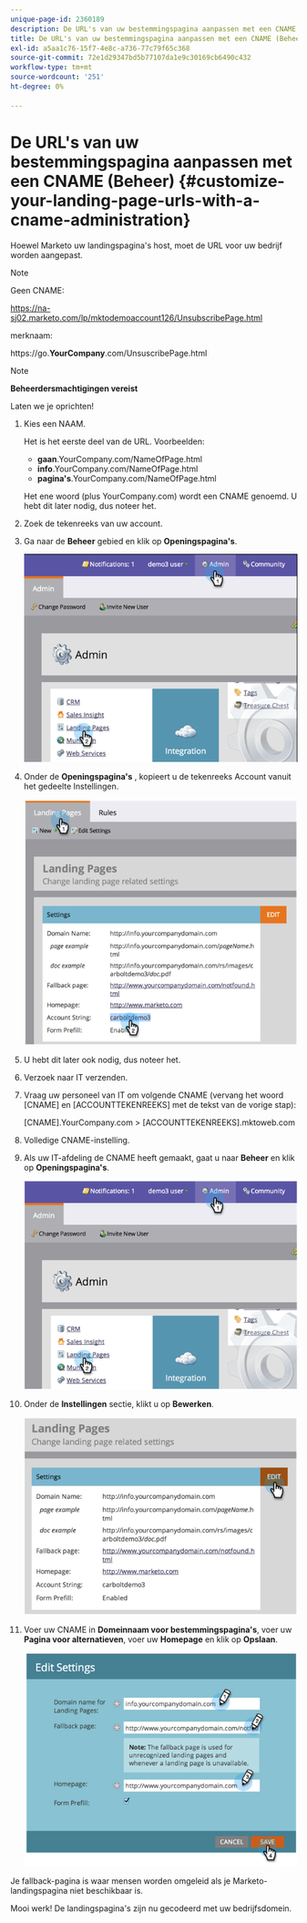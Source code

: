 ```yaml
---
unique-page-id: 2360189
description: De URL's van uw bestemmingspagina aanpassen met een CNAME (Administration) - Marketo Docs - Productdocumentatie
title: De URL's van uw bestemmingspagina aanpassen met een CNAME (Beheer)
exl-id: a5aa1c76-15f7-4e8c-a736-77c79f65c368
source-git-commit: 72e1d29347bd5b77107da1e9c30169cb6490c432
workflow-type: tm+mt
source-wordcount: '251'
ht-degree: 0%

---
```


# De URL&#39;s van uw bestemmingspagina aanpassen met een CNAME (Beheer) {#customize-your-landing-page-urls-with-a-cname-administration}

Hoewel Marketo uw landingspagina&#39;s host, moet de URL voor uw bedrijf worden aangepast.

>[!NOTE]
>
>Geen CNAME:
>
>https://na-sj02.marketo.com/lp/mktodemoaccount126/UnsubscribePage.html
>
>merknaam:
>
>https://go.**YourCompany**.com/UnsuscribePage.html

>[!NOTE]
>
>**Beheerdersmachtigingen vereist**

Laten we je oprichten!

1. Kies een NAAM.

   Het is het eerste deel van de URL. Voorbeelden:

   * **gaan**.YourCompany.com/NameOfPage.html
   * **info**.YourCompany.com/NameOfPage.html
   * **pagina&#39;s**.YourCompany.com/NameOfPage.html

   Het ene woord (plus YourCompany.com) wordt een CNAME genoemd. U hebt dit later nodig, dus noteer het.

1. Zoek de tekenreeks van uw account.

1. Ga naar de **Beheer** gebied en klik op **Openingspagina&#39;s**.

   ![](assets/image2014-9-16-13-3a9-3a44.png)

1. Onder de **Openingspagina&#39;s** , kopieert u de tekenreeks Account vanuit het gedeelte Instellingen.

   ![](assets/image2014-9-16-13-3a9-3a57.png)

1. U hebt dit later ook nodig, dus noteer het.

1. Verzoek naar IT verzenden.

1. Vraag uw personeel van IT om volgende CNAME (vervang het woord [CNAME] en [ACCOUNTTEKENREEKS] met de tekst van de vorige stap):

   [CNAME].YourCompany.com > [ACCOUNTTEKENREEKS].mktoweb.com

1. Volledige CNAME-instelling.

1. Als uw IT-afdeling de CNAME heeft gemaakt, gaat u naar **Beheer** en klik op **Openingspagina&#39;s**.

   ![](assets/image2014-9-16-13-3a10-3a14.png)

1. Onder de **Instellingen** sectie, klikt u op **Bewerken**.

   ![](assets/image2014-9-16-13-3a10-3a31.png)

1. Voer uw CNAME in **Domeinnaam voor bestemmingspagina&#39;s**, voer uw **Pagina voor alternatieven**, voer uw **Homepage** en klik op **Opslaan**.

   ![](assets/image2014-9-16-13-3a10-3a45.png)

Je fallback-pagina is waar mensen worden omgeleid als je Marketo-landingspagina niet beschikbaar is.

Mooi werk! De landingspagina&#39;s zijn nu gecodeerd met uw bedrijfsdomein.
